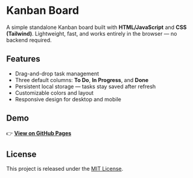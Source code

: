 # Kanban Board

A simple standalone Kanban board built with **HTML/JavaScript** and **CSS (Tailwind)**.
Lightweight, fast, and works entirely in the browser — no backend required.

## Features

* Drag-and-drop task management
* Three default columns: **To Do**, **In Progress**, and **Done**
* Persistent local storage — tasks stay saved after refresh
* Customizable colors and layout
* Responsive design for desktop and mobile

## Demo

👉 **[View on GitHub Pages](https://atifmustaffa.github.io/kanban/)**

## License

This project is released under the [MIT License](LICENSE).